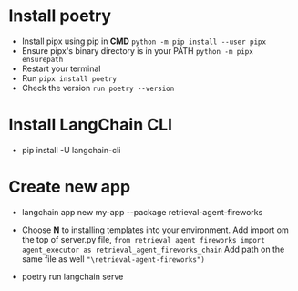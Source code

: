 # Install poetry
- Install pipx using pip in **CMD** `python -m pip install --user pipx`
- Ensure pipx's binary directory is in your PATH `python -m pipx ensurepath`
- Restart your terminal
- Run `pipx install poetry`
- Check the version `run poetry --version`

# Install LangChain CLI
- pip install -U langchain-cli
# Create new app   
- langchain app new my-app --package retrieval-agent-fireworks

- Choose **N** to installing templates into your environment.
  Add import om the top of server.py file, 
 `from retrieval_agent_fireworks import agent_executor as retrieval_agent_fireworks_chain`
  Add path on the same file as well  `"\retrieval-agent-fireworks")`

- poetry run langchain serve
